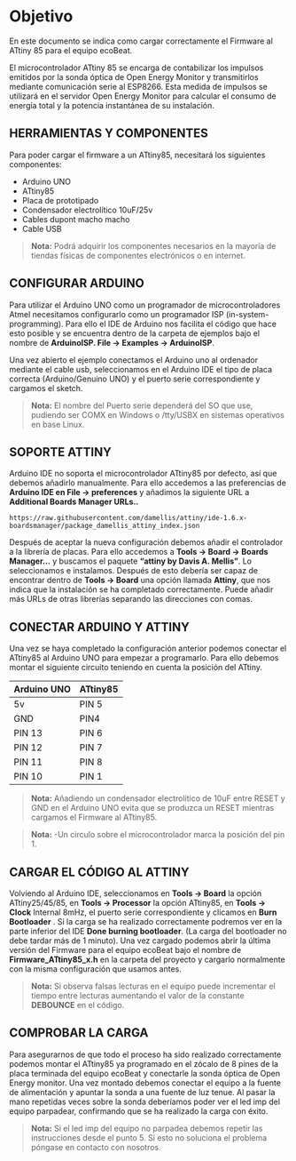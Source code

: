 # Objetivo

En este documento se indica como cargar correctamente el Firmware al ATtiny 85 para el equipo ecoBeat.

El microcontrolador ATtiny 85 se encarga de contabilizar los impulsos emitidos por la sonda óptica de Open Energy Monitor y transmitirlos mediante comunicación serie al ESP8266. Esta medida de impulsos se utilizará en el servidor Open Energy Monitor para calcular el consumo de energía total y la potencia instantánea de su instalación.

## HERRAMIENTAS Y COMPONENTES
Para poder cargar el firmware a un ATtiny85, necesitará los siguientes componentes:

 - Arduino UNO 
 -  ATtiny85 
 - Placa de prototipado
 - Condensador electrolítico 10uF/25v
 - Cables dupont macho macho
 - Cable USB

> **Nota:** Podrá adquirir los componentes necesarios en la mayoría de tiendas físicas de componentes electrónicos o en internet.


## CONFIGURAR ARDUINO

Para utilizar el Arduino UNO como un programador de microcontroladores Atmel necesitamos configurarlo como un programador ISP (in-system-programming). Para ello el IDE de Arduino nos facilita el código que hace esto posible y se encuentra dentro de la carpeta de ejemplos bajo el nombre de **ArduinoISP. File -> Examples -> ArduinoISP**. 

Una vez abierto el ejemplo conectamos el Arduino uno al ordenador mediante el cable usb, seleccionamos en el Arduino IDE el tipo de placa correcta (Arduino/Genuino UNO) y el puerto serie correspondiente y cargamos el sketch.

> **Nota:** El nombre del Puerto serie dependerá del SO que use, pudiendo ser COMX en Windows o /tty/USBX en sistemas operativos en base Linux.


## SOPORTE ATTINY

Arduino IDE no soporta el microcontrolador ATtiny85 por defecto, así que debemos añadirlo manualmente. Para ello accedemos a las preferencias de **Arduino IDE en File -> preferences** y añadimos la siguiente URL a **Additional Boards Manager URLs..**

    https://raw.githubusercontent.com/damellis/attiny/ide-1.6.x-boardsmanager/package_damellis_attiny_index.json

Después de aceptar la nueva configuración debemos añadir el controlador a la librería de placas. Para ello
accedemos a **Tools -> Board -> Boards Manager…** y buscamos el paquete **“attiny by Davis A. Mellis”**. Lo seleccionamos e instalamos.
Después de esto debería ser capaz de encontrar dentro de **Tools -> Board** una opción llamada **Attiny**, que nos indica que la instalación se ha completado correctamente. Puede añadir más URLs de otras librerías separando las direcciones con comas.

## CONECTAR ARDUINO Y ATTINY
Una vez se haya completado la configuración anterior podemos conectar el ATtiny85 al Arduino UNO para empezar a programarlo. Para ello debemos montar el siguiente circuito teniendo en cuenta la posición del ATtiny.

| Arduino UNO | ATtiny85 |
|--|--|
| 5v | PIN 5 |
| GND | PIN4 |
| PIN 13 | PIN 6 |
| PIN 12 | PIN 7 |
| PIN 11 | PIN 8 |
| PIN 10 | PIN 1 |

> **Nota:** Añadiendo un condensador electrolítico de 10uF entre RESET y GND en el Arduino UNO evita que se produzca un RESET mientras cargamos el Firmware al ATtiny85.

>**Nota:** -Un circulo sobre el microcontrolador marca la posición del pin 1.

## CARGAR EL CÓDIGO AL ATTINY

Volviendo al Arduino IDE, seleccionamos en **Tools -> Board** la opción ATtiny25/45/85, en **Tools -> Processor** la opción ATtiny85, en **Tools -> Clock** Internal 8mHz, el puerto serie correspondiente y clicamos en **Burn Bootloader** . Si la carga se ha realizado correctamente podremos ver en la parte inferior del IDE **Done burning bootloader**. (La carga del bootloader no debe tardar más de 1 minuto). Una vez cargado podemos abrir la última versión del Firmware para el equipo ecoBeat bajo el nombre de **Firmware_ATtiny85_x.h** en la carpeta del proyecto y cargarlo normalmente con la misma configuración que usamos antes.

>**Nota:** Si observa falsas lecturas en el equipo puede incrementar el tiempo entre lecturas aumentando el valor de la constante **DEBOUNCE** en el código.
>
## COMPROBAR LA CARGA

Para asegurarnos de que todo el proceso ha sido realizado correctamente podemos montar el ATtiny85 ya
programado en el zócalo de 8 pines de la placa terminada del equipo ecoBeat y conectarle la sonda óptica de Open Energy monitor. Una vez montado debemos conectar el equipo a la fuente de alimentación y apuntar la sonda a una fuente de luz tenue. Al pasar la mano repetidas veces sobre la sonda deberíamos poder ver el led imp del equipo parpadear, confirmando que se ha realizado la carga con éxito.

>**Nota:** Si el led imp del equipo no parpadea debemos repetir las instrucciones desde el punto 5. Si esto no soluciona el problema póngase en contacto con nosotros.
